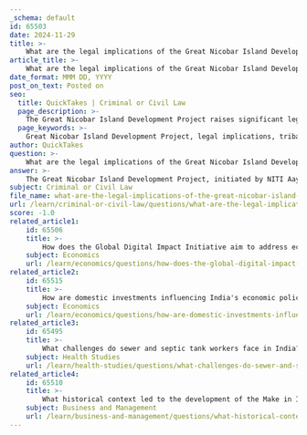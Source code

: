 ```yaml
---
_schema: default
id: 65503
date: 2024-11-29
title: >-
    What are the legal implications of the Great Nicobar Island Development Project?
article_title: >-
    What are the legal implications of the Great Nicobar Island Development Project?
date_format: MMM DD, YYYY
post_on_text: Posted on
seo:
  title: QuickTakes | Criminal or Civil Law
  page_description: >-
    The Great Nicobar Island Development Project raises significant legal issues relating to tribal rights, environmental impact, and permissions granted by authorities amidst local opposition and ecological concerns.
  page_keywords: >-
    Great Nicobar Island Development Project, legal implications, tribal rights, environmental clearances, indigenous communities, National Green Tribunal, biodiversity conservation, strategic importance, ecological sensitive zone, legal challenges
author: QuickTakes
question: >-
    What are the legal implications of the Great Nicobar Island Development Project?
answer: >-
    The Great Nicobar Island Development Project, initiated by NITI Aayog with an estimated budget of ₹72,000 crore, has raised significant legal implications and challenges, particularly concerning environmental and tribal rights.\n\n1. **Tribal Rights Violations**: One of the primary legal concerns surrounding the project is the alleged violation of the rights of the indigenous Shompen and Nicobarese communities. The Tribal Council has expressed that there was inadequate consultation regarding the project, leading to the revocation of a no-objection certificate in November 2022. This raises questions about compliance with constitutional mandates that protect the rights of indigenous populations.\n\n2. **Environmental Clearances**: The project has faced scrutiny regarding its environmental impact, particularly as it is located in an ecologically sensitive zone. The National Green Tribunal (NGT) and the Calcutta High Court have been involved in reviewing the legalities of the project, especially concerning its environmental clearances. Although the Ministry of Environment granted clearance after extensive assessments, experts argue that the process was fraught with legal lacunae and procedural issues.\n\n3. **High-Powered Committee Review**: Initially flagged for potentially being in a no-go zone, the project received approval from a high-powered committee appointed by the NGT. This decision has been contentious, as it suggests that the project may proceed despite the legal challenges and opposition from local communities.\n\n4. **Biodiversity and Environmental Management**: The environmental clearance includes specific conditions for biodiversity conservation and management, which are intended to mitigate the project's impact on local ecosystems. The project area is home to rare species, such as the Leatherback sea turtle and Nicobar macaque, and the clearance stipulates the preparation of a Biodiversity Conservation/Management Plan.\n\n5. **Strategic Importance**: The project is also justified on the grounds of its strategic, defense, and national importance, which complicates the legal landscape as it intertwines developmental goals with environmental and social justice concerns.\n\nIn summary, the Great Nicobar Island Development Project is embroiled in legal challenges that highlight the tension between development, environmental protection, and the rights of indigenous communities. The outcomes of ongoing legal reviews and the implementation of stipulated environmental safeguards will be critical in determining the project's future and its compliance with legal and ethical standards.
subject: Criminal or Civil Law
file_name: what-are-the-legal-implications-of-the-great-nicobar-island-development-project.md
url: /learn/criminal-or-civil-law/questions/what-are-the-legal-implications-of-the-great-nicobar-island-development-project
score: -1.0
related_article1:
    id: 65506
    title: >-
        How does the Global Digital Impact Initiative aim to address economic imbalances?
    subject: Economics
    url: /learn/economics/questions/how-does-the-global-digital-impact-initiative-aim-to-address-economic-imbalances
related_article2:
    id: 65515
    title: >-
        How are domestic investments influencing India's economic policies?
    subject: Economics
    url: /learn/economics/questions/how-are-domestic-investments-influencing-indias-economic-policies
related_article3:
    id: 65495
    title: >-
        What challenges do sewer and septic tank workers face in India?
    subject: Health Studies
    url: /learn/health-studies/questions/what-challenges-do-sewer-and-septic-tank-workers-face-in-india
related_article4:
    id: 65510
    title: >-
        What historical context led to the development of the Make in India policy?
    subject: Business and Management
    url: /learn/business-and-management/questions/what-historical-context-led-to-the-development-of-the-make-in-india-policy
---
```


&nbsp;